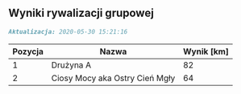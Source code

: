 ## Wyniki rywalizacji grupowej

```markdown
Aktualizacja: 2020-05-30 15:21:16
```

Pozycja | Nazwa | Wynik [km] |
------------ | -------------  | -------------
 1 |Drużyna A | 82 
 2 |Ciosy Mocy aka Ostry Cień Mgły | 64